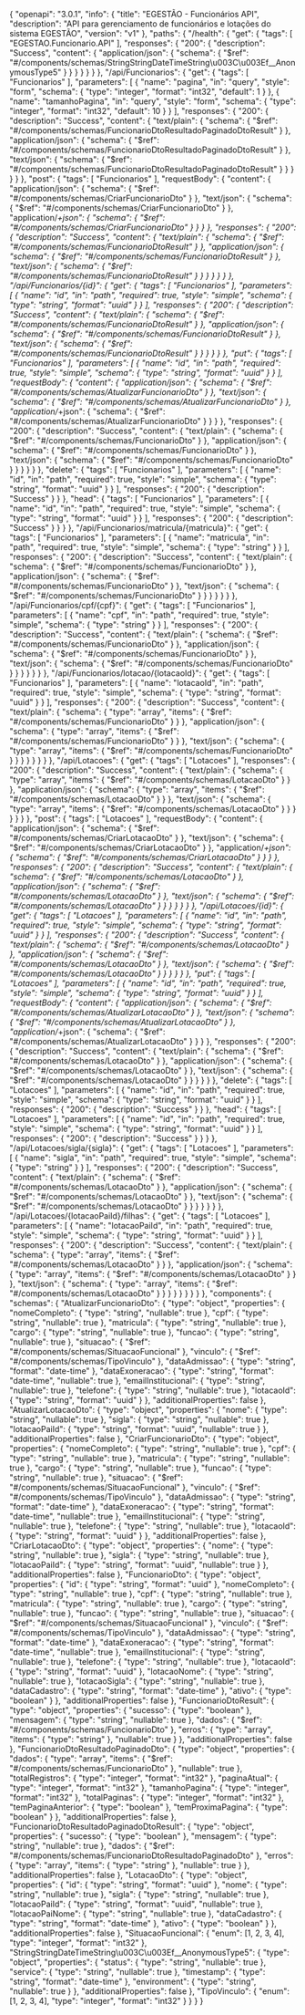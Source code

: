 {
  "openapi": "3.0.1",
  "info": {
    "title": "EGESTÃO - Funcionários API",
    "description": "API para gerenciamento de funcionários e lotações do sistema EGESTÃO",
    "version": "v1"
  },
  "paths": {
    "/health": {
      "get": {
        "tags": [
          "EGESTAO.Funcionario.API"
        ],
        "responses": {
          "200": {
            "description": "Success",
            "content": {
              "application/json": {
                "schema": {
                  "$ref": "#/components/schemas/StringStringDateTimeString\u003C\u003Ef__AnonymousType5"
                }
              }
            }
          }
        }
      }
    },
    "/api/Funcionarios": {
      "get": {
        "tags": [
          "Funcionarios"
        ],
        "parameters": [
          {
            "name": "pagina",
            "in": "query",
            "style": "form",
            "schema": {
              "type": "integer",
              "format": "int32",
              "default": 1
            }
          },
          {
            "name": "tamanhoPagina",
            "in": "query",
            "style": "form",
            "schema": {
              "type": "integer",
              "format": "int32",
              "default": 10
            }
          }
        ],
        "responses": {
          "200": {
            "description": "Success",
            "content": {
              "text/plain": {
                "schema": {
                  "$ref": "#/components/schemas/FuncionarioDtoResultadoPaginadoDtoResult"
                }
              },
              "application/json": {
                "schema": {
                  "$ref": "#/components/schemas/FuncionarioDtoResultadoPaginadoDtoResult"
                }
              },
              "text/json": {
                "schema": {
                  "$ref": "#/components/schemas/FuncionarioDtoResultadoPaginadoDtoResult"
                }
              }
            }
          }
        }
      },
      "post": {
        "tags": [
          "Funcionarios"
        ],
        "requestBody": {
          "content": {
            "application/json": {
              "schema": {
                "$ref": "#/components/schemas/CriarFuncionarioDto"
              }
            },
            "text/json": {
              "schema": {
                "$ref": "#/components/schemas/CriarFuncionarioDto"
              }
            },
            "application/*+json": {
              "schema": {
                "$ref": "#/components/schemas/CriarFuncionarioDto"
              }
            }
          }
        },
        "responses": {
          "200": {
            "description": "Success",
            "content": {
              "text/plain": {
                "schema": {
                  "$ref": "#/components/schemas/FuncionarioDtoResult"
                }
              },
              "application/json": {
                "schema": {
                  "$ref": "#/components/schemas/FuncionarioDtoResult"
                }
              },
              "text/json": {
                "schema": {
                  "$ref": "#/components/schemas/FuncionarioDtoResult"
                }
              }
            }
          }
        }
      }
    },
    "/api/Funcionarios/{id}": {
      "get": {
        "tags": [
          "Funcionarios"
        ],
        "parameters": [
          {
            "name": "id",
            "in": "path",
            "required": true,
            "style": "simple",
            "schema": {
              "type": "string",
              "format": "uuid"
            }
          }
        ],
        "responses": {
          "200": {
            "description": "Success",
            "content": {
              "text/plain": {
                "schema": {
                  "$ref": "#/components/schemas/FuncionarioDtoResult"
                }
              },
              "application/json": {
                "schema": {
                  "$ref": "#/components/schemas/FuncionarioDtoResult"
                }
              },
              "text/json": {
                "schema": {
                  "$ref": "#/components/schemas/FuncionarioDtoResult"
                }
              }
            }
          }
        }
      },
      "put": {
        "tags": [
          "Funcionarios"
        ],
        "parameters": [
          {
            "name": "id",
            "in": "path",
            "required": true,
            "style": "simple",
            "schema": {
              "type": "string",
              "format": "uuid"
            }
          }
        ],
        "requestBody": {
          "content": {
            "application/json": {
              "schema": {
                "$ref": "#/components/schemas/AtualizarFuncionarioDto"
              }
            },
            "text/json": {
              "schema": {
                "$ref": "#/components/schemas/AtualizarFuncionarioDto"
              }
            },
            "application/*+json": {
              "schema": {
                "$ref": "#/components/schemas/AtualizarFuncionarioDto"
              }
            }
          }
        },
        "responses": {
          "200": {
            "description": "Success",
            "content": {
              "text/plain": {
                "schema": {
                  "$ref": "#/components/schemas/FuncionarioDto"
                }
              },
              "application/json": {
                "schema": {
                  "$ref": "#/components/schemas/FuncionarioDto"
                }
              },
              "text/json": {
                "schema": {
                  "$ref": "#/components/schemas/FuncionarioDto"
                }
              }
            }
          }
        }
      },
      "delete": {
        "tags": [
          "Funcionarios"
        ],
        "parameters": [
          {
            "name": "id",
            "in": "path",
            "required": true,
            "style": "simple",
            "schema": {
              "type": "string",
              "format": "uuid"
            }
          }
        ],
        "responses": {
          "200": {
            "description": "Success"
          }
        }
      },
      "head": {
        "tags": [
          "Funcionarios"
        ],
        "parameters": [
          {
            "name": "id",
            "in": "path",
            "required": true,
            "style": "simple",
            "schema": {
              "type": "string",
              "format": "uuid"
            }
          }
        ],
        "responses": {
          "200": {
            "description": "Success"
          }
        }
      }
    },
    "/api/Funcionarios/matricula/{matricula}": {
      "get": {
        "tags": [
          "Funcionarios"
        ],
        "parameters": [
          {
            "name": "matricula",
            "in": "path",
            "required": true,
            "style": "simple",
            "schema": {
              "type": "string"
            }
          }
        ],
        "responses": {
          "200": {
            "description": "Success",
            "content": {
              "text/plain": {
                "schema": {
                  "$ref": "#/components/schemas/FuncionarioDto"
                }
              },
              "application/json": {
                "schema": {
                  "$ref": "#/components/schemas/FuncionarioDto"
                }
              },
              "text/json": {
                "schema": {
                  "$ref": "#/components/schemas/FuncionarioDto"
                }
              }
            }
          }
        }
      }
    },
    "/api/Funcionarios/cpf/{cpf}": {
      "get": {
        "tags": [
          "Funcionarios"
        ],
        "parameters": [
          {
            "name": "cpf",
            "in": "path",
            "required": true,
            "style": "simple",
            "schema": {
              "type": "string"
            }
          }
        ],
        "responses": {
          "200": {
            "description": "Success",
            "content": {
              "text/plain": {
                "schema": {
                  "$ref": "#/components/schemas/FuncionarioDto"
                }
              },
              "application/json": {
                "schema": {
                  "$ref": "#/components/schemas/FuncionarioDto"
                }
              },
              "text/json": {
                "schema": {
                  "$ref": "#/components/schemas/FuncionarioDto"
                }
              }
            }
          }
        }
      }
    },
    "/api/Funcionarios/lotacao/{lotacaoId}": {
      "get": {
        "tags": [
          "Funcionarios"
        ],
        "parameters": [
          {
            "name": "lotacaoId",
            "in": "path",
            "required": true,
            "style": "simple",
            "schema": {
              "type": "string",
              "format": "uuid"
            }
          }
        ],
        "responses": {
          "200": {
            "description": "Success",
            "content": {
              "text/plain": {
                "schema": {
                  "type": "array",
                  "items": {
                    "$ref": "#/components/schemas/FuncionarioDto"
                  }
                }
              },
              "application/json": {
                "schema": {
                  "type": "array",
                  "items": {
                    "$ref": "#/components/schemas/FuncionarioDto"
                  }
                }
              },
              "text/json": {
                "schema": {
                  "type": "array",
                  "items": {
                    "$ref": "#/components/schemas/FuncionarioDto"
                  }
                }
              }
            }
          }
        }
      }
    },
    "/api/Lotacoes": {
      "get": {
        "tags": [
          "Lotacoes"
        ],
        "responses": {
          "200": {
            "description": "Success",
            "content": {
              "text/plain": {
                "schema": {
                  "type": "array",
                  "items": {
                    "$ref": "#/components/schemas/LotacaoDto"
                  }
                }
              },
              "application/json": {
                "schema": {
                  "type": "array",
                  "items": {
                    "$ref": "#/components/schemas/LotacaoDto"
                  }
                }
              },
              "text/json": {
                "schema": {
                  "type": "array",
                  "items": {
                    "$ref": "#/components/schemas/LotacaoDto"
                  }
                }
              }
            }
          }
        }
      },
      "post": {
        "tags": [
          "Lotacoes"
        ],
        "requestBody": {
          "content": {
            "application/json": {
              "schema": {
                "$ref": "#/components/schemas/CriarLotacaoDto"
              }
            },
            "text/json": {
              "schema": {
                "$ref": "#/components/schemas/CriarLotacaoDto"
              }
            },
            "application/*+json": {
              "schema": {
                "$ref": "#/components/schemas/CriarLotacaoDto"
              }
            }
          }
        },
        "responses": {
          "200": {
            "description": "Success",
            "content": {
              "text/plain": {
                "schema": {
                  "$ref": "#/components/schemas/LotacaoDto"
                }
              },
              "application/json": {
                "schema": {
                  "$ref": "#/components/schemas/LotacaoDto"
                }
              },
              "text/json": {
                "schema": {
                  "$ref": "#/components/schemas/LotacaoDto"
                }
              }
            }
          }
        }
      }
    },
    "/api/Lotacoes/{id}": {
      "get": {
        "tags": [
          "Lotacoes"
        ],
        "parameters": [
          {
            "name": "id",
            "in": "path",
            "required": true,
            "style": "simple",
            "schema": {
              "type": "string",
              "format": "uuid"
            }
          }
        ],
        "responses": {
          "200": {
            "description": "Success",
            "content": {
              "text/plain": {
                "schema": {
                  "$ref": "#/components/schemas/LotacaoDto"
                }
              },
              "application/json": {
                "schema": {
                  "$ref": "#/components/schemas/LotacaoDto"
                }
              },
              "text/json": {
                "schema": {
                  "$ref": "#/components/schemas/LotacaoDto"
                }
              }
            }
          }
        }
      },
      "put": {
        "tags": [
          "Lotacoes"
        ],
        "parameters": [
          {
            "name": "id",
            "in": "path",
            "required": true,
            "style": "simple",
            "schema": {
              "type": "string",
              "format": "uuid"
            }
          }
        ],
        "requestBody": {
          "content": {
            "application/json": {
              "schema": {
                "$ref": "#/components/schemas/AtualizarLotacaoDto"
              }
            },
            "text/json": {
              "schema": {
                "$ref": "#/components/schemas/AtualizarLotacaoDto"
              }
            },
            "application/*+json": {
              "schema": {
                "$ref": "#/components/schemas/AtualizarLotacaoDto"
              }
            }
          }
        },
        "responses": {
          "200": {
            "description": "Success",
            "content": {
              "text/plain": {
                "schema": {
                  "$ref": "#/components/schemas/LotacaoDto"
                }
              },
              "application/json": {
                "schema": {
                  "$ref": "#/components/schemas/LotacaoDto"
                }
              },
              "text/json": {
                "schema": {
                  "$ref": "#/components/schemas/LotacaoDto"
                }
              }
            }
          }
        }
      },
      "delete": {
        "tags": [
          "Lotacoes"
        ],
        "parameters": [
          {
            "name": "id",
            "in": "path",
            "required": true,
            "style": "simple",
            "schema": {
              "type": "string",
              "format": "uuid"
            }
          }
        ],
        "responses": {
          "200": {
            "description": "Success"
          }
        }
      },
      "head": {
        "tags": [
          "Lotacoes"
        ],
        "parameters": [
          {
            "name": "id",
            "in": "path",
            "required": true,
            "style": "simple",
            "schema": {
              "type": "string",
              "format": "uuid"
            }
          }
        ],
        "responses": {
          "200": {
            "description": "Success"
          }
        }
      }
    },
    "/api/Lotacoes/sigla/{sigla}": {
      "get": {
        "tags": [
          "Lotacoes"
        ],
        "parameters": [
          {
            "name": "sigla",
            "in": "path",
            "required": true,
            "style": "simple",
            "schema": {
              "type": "string"
            }
          }
        ],
        "responses": {
          "200": {
            "description": "Success",
            "content": {
              "text/plain": {
                "schema": {
                  "$ref": "#/components/schemas/LotacaoDto"
                }
              },
              "application/json": {
                "schema": {
                  "$ref": "#/components/schemas/LotacaoDto"
                }
              },
              "text/json": {
                "schema": {
                  "$ref": "#/components/schemas/LotacaoDto"
                }
              }
            }
          }
        }
      }
    },
    "/api/Lotacoes/{lotacaoPaiId}/filhas": {
      "get": {
        "tags": [
          "Lotacoes"
        ],
        "parameters": [
          {
            "name": "lotacaoPaiId",
            "in": "path",
            "required": true,
            "style": "simple",
            "schema": {
              "type": "string",
              "format": "uuid"
            }
          }
        ],
        "responses": {
          "200": {
            "description": "Success",
            "content": {
              "text/plain": {
                "schema": {
                  "type": "array",
                  "items": {
                    "$ref": "#/components/schemas/LotacaoDto"
                  }
                }
              },
              "application/json": {
                "schema": {
                  "type": "array",
                  "items": {
                    "$ref": "#/components/schemas/LotacaoDto"
                  }
                }
              },
              "text/json": {
                "schema": {
                  "type": "array",
                  "items": {
                    "$ref": "#/components/schemas/LotacaoDto"
                  }
                }
              }
            }
          }
        }
      }
    }
  },
  "components": {
    "schemas": {
      "AtualizarFuncionarioDto": {
        "type": "object",
        "properties": {
          "nomeCompleto": {
            "type": "string",
            "nullable": true
          },
          "cpf": {
            "type": "string",
            "nullable": true
          },
          "matricula": {
            "type": "string",
            "nullable": true
          },
          "cargo": {
            "type": "string",
            "nullable": true
          },
          "funcao": {
            "type": "string",
            "nullable": true
          },
          "situacao": {
            "$ref": "#/components/schemas/SituacaoFuncional"
          },
          "vinculo": {
            "$ref": "#/components/schemas/TipoVinculo"
          },
          "dataAdmissao": {
            "type": "string",
            "format": "date-time"
          },
          "dataExoneracao": {
            "type": "string",
            "format": "date-time",
            "nullable": true
          },
          "emailInstitucional": {
            "type": "string",
            "nullable": true
          },
          "telefone": {
            "type": "string",
            "nullable": true
          },
          "lotacaoId": {
            "type": "string",
            "format": "uuid"
          }
        },
        "additionalProperties": false
      },
      "AtualizarLotacaoDto": {
        "type": "object",
        "properties": {
          "nome": {
            "type": "string",
            "nullable": true
          },
          "sigla": {
            "type": "string",
            "nullable": true
          },
          "lotacaoPaiId": {
            "type": "string",
            "format": "uuid",
            "nullable": true
          }
        },
        "additionalProperties": false
      },
      "CriarFuncionarioDto": {
        "type": "object",
        "properties": {
          "nomeCompleto": {
            "type": "string",
            "nullable": true
          },
          "cpf": {
            "type": "string",
            "nullable": true
          },
          "matricula": {
            "type": "string",
            "nullable": true
          },
          "cargo": {
            "type": "string",
            "nullable": true
          },
          "funcao": {
            "type": "string",
            "nullable": true
          },
          "situacao": {
            "$ref": "#/components/schemas/SituacaoFuncional"
          },
          "vinculo": {
            "$ref": "#/components/schemas/TipoVinculo"
          },
          "dataAdmissao": {
            "type": "string",
            "format": "date-time"
          },
          "dataExoneracao": {
            "type": "string",
            "format": "date-time",
            "nullable": true
          },
          "emailInstitucional": {
            "type": "string",
            "nullable": true
          },
          "telefone": {
            "type": "string",
            "nullable": true
          },
          "lotacaoId": {
            "type": "string",
            "format": "uuid"
          }
        },
        "additionalProperties": false
      },
      "CriarLotacaoDto": {
        "type": "object",
        "properties": {
          "nome": {
            "type": "string",
            "nullable": true
          },
          "sigla": {
            "type": "string",
            "nullable": true
          },
          "lotacaoPaiId": {
            "type": "string",
            "format": "uuid",
            "nullable": true
          }
        },
        "additionalProperties": false
      },
      "FuncionarioDto": {
        "type": "object",
        "properties": {
          "id": {
            "type": "string",
            "format": "uuid"
          },
          "nomeCompleto": {
            "type": "string",
            "nullable": true
          },
          "cpf": {
            "type": "string",
            "nullable": true
          },
          "matricula": {
            "type": "string",
            "nullable": true
          },
          "cargo": {
            "type": "string",
            "nullable": true
          },
          "funcao": {
            "type": "string",
            "nullable": true
          },
          "situacao": {
            "$ref": "#/components/schemas/SituacaoFuncional"
          },
          "vinculo": {
            "$ref": "#/components/schemas/TipoVinculo"
          },
          "dataAdmissao": {
            "type": "string",
            "format": "date-time"
          },
          "dataExoneracao": {
            "type": "string",
            "format": "date-time",
            "nullable": true
          },
          "emailInstitucional": {
            "type": "string",
            "nullable": true
          },
          "telefone": {
            "type": "string",
            "nullable": true
          },
          "lotacaoId": {
            "type": "string",
            "format": "uuid"
          },
          "lotacaoNome": {
            "type": "string",
            "nullable": true
          },
          "lotacaoSigla": {
            "type": "string",
            "nullable": true
          },
          "dataCadastro": {
            "type": "string",
            "format": "date-time"
          },
          "ativo": {
            "type": "boolean"
          }
        },
        "additionalProperties": false
      },
      "FuncionarioDtoResult": {
        "type": "object",
        "properties": {
          "sucesso": {
            "type": "boolean"
          },
          "mensagem": {
            "type": "string",
            "nullable": true
          },
          "dados": {
            "$ref": "#/components/schemas/FuncionarioDto"
          },
          "erros": {
            "type": "array",
            "items": {
              "type": "string"
            },
            "nullable": true
          }
        },
        "additionalProperties": false
      },
      "FuncionarioDtoResultadoPaginadoDto": {
        "type": "object",
        "properties": {
          "dados": {
            "type": "array",
            "items": {
              "$ref": "#/components/schemas/FuncionarioDto"
            },
            "nullable": true
          },
          "totalRegistros": {
            "type": "integer",
            "format": "int32"
          },
          "paginaAtual": {
            "type": "integer",
            "format": "int32"
          },
          "tamanhoPagina": {
            "type": "integer",
            "format": "int32"
          },
          "totalPaginas": {
            "type": "integer",
            "format": "int32"
          },
          "temPaginaAnterior": {
            "type": "boolean"
          },
          "temProximaPagina": {
            "type": "boolean"
          }
        },
        "additionalProperties": false
      },
      "FuncionarioDtoResultadoPaginadoDtoResult": {
        "type": "object",
        "properties": {
          "sucesso": {
            "type": "boolean"
          },
          "mensagem": {
            "type": "string",
            "nullable": true
          },
          "dados": {
            "$ref": "#/components/schemas/FuncionarioDtoResultadoPaginadoDto"
          },
          "erros": {
            "type": "array",
            "items": {
              "type": "string"
            },
            "nullable": true
          }
        },
        "additionalProperties": false
      },
      "LotacaoDto": {
        "type": "object",
        "properties": {
          "id": {
            "type": "string",
            "format": "uuid"
          },
          "nome": {
            "type": "string",
            "nullable": true
          },
          "sigla": {
            "type": "string",
            "nullable": true
          },
          "lotacaoPaiId": {
            "type": "string",
            "format": "uuid",
            "nullable": true
          },
          "lotacaoPaiNome": {
            "type": "string",
            "nullable": true
          },
          "dataCadastro": {
            "type": "string",
            "format": "date-time"
          },
          "ativo": {
            "type": "boolean"
          }
        },
        "additionalProperties": false
      },
      "SituacaoFuncional": {
        "enum": [1, 2, 3, 4],
        "type": "integer",
        "format": "int32"
      },
      "StringStringDateTimeString\u003C\u003Ef__AnonymousType5": {
        "type": "object",
        "properties": {
          "status": {
            "type": "string",
            "nullable": true
          },
          "service": {
            "type": "string",
            "nullable": true
          },
          "timestamp": {
            "type": "string",
            "format": "date-time"
          },
          "environment": {
            "type": "string",
            "nullable": true
          }
        },
        "additionalProperties": false
      },
      "TipoVinculo": {
        "enum": [1, 2, 3, 4],
        "type": "integer",
        "format": "int32"
      }
    }
  }
}